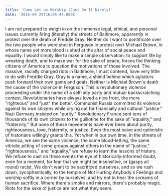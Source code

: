 ```yaml
---
title: 'Come Let us Worship (Just Do It Nicely)'
date: '2015-04-29T16:05:44.000Z'
---
```


I am not prepared to weigh in on the immense legal, ethical, and personal issues currently firing (literally) the streets of Baltimore, apparently in protest over the death of Freddie Gray. Neither do I want to pontificate over the two people who were shot in Ferguson in protest over Michael Brown, in whose name yet more blood is shed at the altar of social peace and equality. I would simply like to make a simple observation: to support life by wreaking death, and to make war for the sake of peace, forces the thinking citizens of America to question the motivations of those involved. The massive, racially charged riots in Baltimore, I must contend, have very little to do with Freddie Gray. Gray is a name, a shield behind which agitators push forward their own game and goals. Neither is Michael Brown's death the cause of the violence in Ferguson. This is revolutionary violence proceeding under the name of a self-pity party and mutual backscratching contest. Revolutionaries have always loved a nice front, the more "righteous" and "just" the better. Communist Russia committed its violence against its own citizens while crying out for financially and cultural "justice." Nazi Germany insisted on "purity." Revolutionary France sent tens of thousands of its own citizens to the guillotine for the sake of "equality," and "fraternity." But none of these movements have ever been about purity, righteousness, love, fraternity, or justice. Even the most naive and optimistic of historians willingly grants this. Yet when in our own time, in the streets of America, we see the same violence, the same blood-letting, the same vitriolic pitting of some groups against others in the name of "justice," "righteousness," and "equality," we refuse to learn the lessons of history. We refuse to cast on these events the eye of historically-informed doubt, even for a moment, for fear that we might be insensitive, or (gasps all round) racist. We don't want to be sacrificed ourselves, and so we rush down, sycophantically, to the temple of Not Hurting Anybody's Feelings and worship softly in a corner by ourselves, and try not to hear the screams of human sacrifice. Where there's smoke and mirrors, there's probably magic. Riots for the sake of justice are not what they seem.

